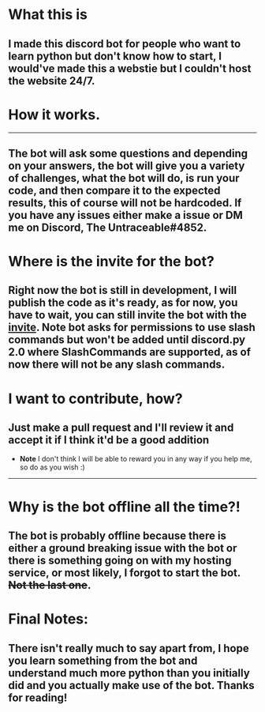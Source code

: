 # What this is
**I made this discord bot for people who want to learn python but don't know how to start, I would've made this a webstie but I couldn't host the website 24/7.**
--------------------------------
# How it works.
--------------------------------
The bot will ask some questions and depending on your answers, the bot will give you a variety of challenges, what the bot will do, is run your code, and then compare it to the expected results, this of course will not be hardcoded. If you have any issues either make a issue or DM me on Discord, The Untraceable#4852.
--------------------------------
# Where is the invite for the bot?
Right now the bot is still in development, I will publish the code as it's ready, as for now, you have to wait, you can still invite the bot with the [invite](https://discord.com/api/oauth2/authorize?client_id=853591984559357973&permissions=2147863616&scope=bot%20applications.commands). **Note** bot asks for permissions to use slash commands but won't be added until discord.py 2.0 where SlashCommands are supported, as of now there will not be any slash commands.
--------------------------------
# I want to contribute, how?
Just make a pull request and I'll review it and accept it if I think it'd be a good addition 
--------------------------------
+ **Note** I don't think I will be able to reward you in any way if you help me, so 
do as you wish :)
--------------------------------
# Why is the bot offline all the time?!
The bot is probably offline because there is either a ground breaking issue with the bot or there is something going on with my hosting service, **or** most likely, I forgot to start the bot. ~~Not the last one~~.
--------------------------------
# Final Notes:
There isn't really much to say apart from, I hope you learn something from the bot and understand much more python than you initially did and you actually make use of the bot. Thanks for reading!
--------------------------------
